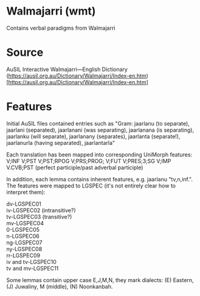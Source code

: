 # Walmajarri (wmt)
Contains verbal paradigms from Walmajarri

# Source
AuSIL Interactive Walmajarri—English Dictionary (https://ausil.org.au/Dictionary/Walmajarri/Index-en.htm)[https://ausil.org.au/Dictionary/Walmajarri/Index-en.htm]

# Features
Initial AuSIL files contained entries such as "Gram: jaarlanu (to separate), jaarlani (separated), jaarlanani (was separating), jaarlanana (is separating), jaarlanku (will separate), jaarlanany (separates), jaarlanta (separate!), jaarlanurla (having separated), jaarlantarla"

Each translation has been mapped into corresponding UniMorph features:
V;INF V;PST  V;PST;RPOG   V;PRS;PROG;  V;FUT  V;PRES;3;SG  V;IMP  V.CVB;PST (perfect participle/past adverbal participle)

In addition, each lemma contains inherent features, e.g. jaarlanu   "tv,n,inf.". The features were mapped to LGSPEC (it's not entirely clear how to interpret them):

  dv-LGSPEC01  
  iv-LGSPEC02 (intransitive?)  
  tv-LGSPEC03 (transitive?)  
  mv-LGSPEC04  
  0-LGSPEC05  
  n-LGSPEC06  
  ng-LGSPEC07  
  ny-LGSPEC08  
  rr-LGSPEC09  
  iv and tv-LGSPEC10  
  tv and mv-LGSPEC11  


Some lemmas contain upper case E,J,M,N, they mark dialects:  (E) Eastern, (J) Juwaliny, M (middle), (N) Noonkanbah.
